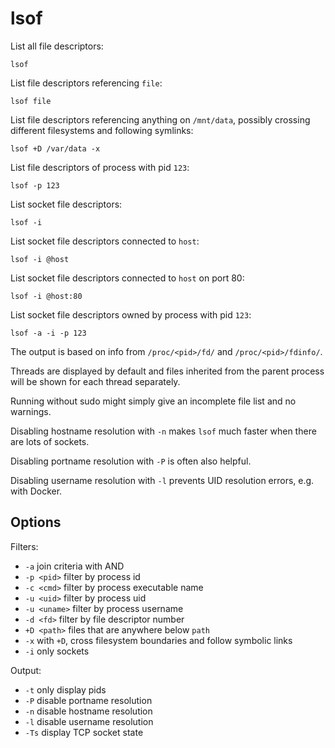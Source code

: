 # lsof

List all file descriptors:

```
lsof
```

List file descriptors referencing `file`:

```
lsof file
```

List file descriptors referencing anything on `/mnt/data`, possibly
crossing different filesystems and following symlinks:

```
lsof +D /var/data -x
```

List file descriptors of process with pid `123`:

```
lsof -p 123
```

List socket file descriptors:

```
lsof -i
```

List socket file descriptors connected to `host`:
```
lsof -i @host
```

List socket file descriptors connected to `host` on port 80:

```
lsof -i @host:80
```

List socket file descriptors owned by process with pid `123`:

```
lsof -a -i -p 123
```

The output is based on info from `/proc/<pid>/fd/` and
`/proc/<pid>/fdinfo/`.

Threads are displayed by default and files inherited from the parent
process will be shown for each thread separately.

Running without sudo might simply give an incomplete file list and no
warnings.

Disabling hostname resolution with `-n` makes `lsof` much faster when
there are lots of sockets.

Disabling portname resolution with `-P` is often also helpful.

Disabling username resolution with `-l` prevents UID resolution
errors, e.g. with Docker.

## Options

Filters:

* `-a` join criteria with AND
* `-p <pid>` filter by process id
* `-c <cmd>` filter by process executable name
* `-u <uid>` filter by process uid
* `-u <uname>` filter by process username
* `-d <fd>` filter by file descriptor number
* `+D <path>` files that are anywhere below `path`
* `-x` with `+D`, cross filesystem boundaries and follow symbolic links
* `-i` only sockets

Output:

* `-t` only display pids
* `-P` disable portname resolution
* `-n` disable hostname resolution
* `-l` disable username resolution
* `-Ts` display TCP socket state
